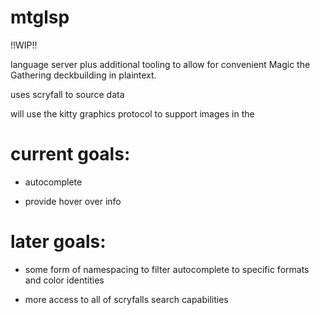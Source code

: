 # mtglsp

!!WIP!!

language server plus additional tooling to allow for convenient Magic the Gathering deckbuilding in plaintext.

uses scryfall to source data

will use the kitty graphics protocol to support images in the 

# current goals:

- autocomplete

- provide hover over info

# later goals:

- some form of namespacing to filter autocomplete to specific formats and color identities

- more access to all of scryfalls search capabilities
